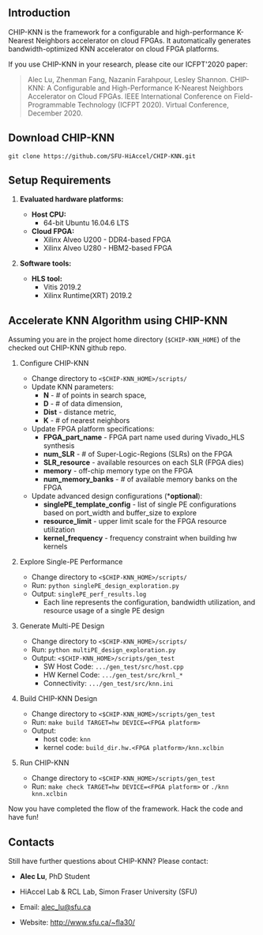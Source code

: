 ## Introduction

CHIP-KNN is the framework for a configurable and high-performance K-Nearest Neighbors accelerator on cloud FPGAs. It automatically generates bandwidth-optimized KNN accelerator on cloud FPGA platforms.

If you use CHIP-KNN in your research, please cite our ICFPT'2020 paper:
> Alec Lu, Zhenman Fang, Nazanin Farahpour, Lesley Shannon. CHIP-KNN: A Configurable and High-Performance K-Nearest Neighbors Accelerator on Cloud FPGAs. IEEE International Conference on Field-Programmable Technology (ICFPT 2020). Virtual Conference, December 2020.

## Download CHIP-KNN

	git clone https://github.com/SFU-HiAccel/CHIP-KNN.git

## Setup Requirements

1. **Evaluated hardware platforms:**
    * **Host CPU:**
      * 64-bit Ubuntu 16.04.6 LTS
    * **Cloud FPGA:**
      * Xilinx Alveo U200 - DDR4-based FPGA
      * Xilinx Alveo U280 - HBM2-based FPGA

2. **Software tools:**
    * **HLS tool:**
      * Vitis 2019.2
      * Xilinx Runtime(XRT) 2019.2

## Accelerate KNN Algorithm using CHIP-KNN

Assuming you are in the project home directory (`$CHIP-KNN_HOME`) of the checked out CHIP-KNN github repo.

1. Configure CHIP-KNN
    * Change directory to `<$CHIP-KNN_HOME>/scripts/`
    * Update KNN parameters:
      * **N** - # of points in search space,
      * **D** - # of data dimension,
      * **Dist** - distance metric,
      * **K** - # of nearest neighbors
    * Update FPGA platform specifications:
      * **FPGA_part_name** - FPGA part name used during Vivado_HLS synthesis
      * **num_SLR** - # of Super-Logic-Regions (SLRs) on the FPGA
      * **SLR_resource** - available resources on each SLR (FPGA dies)
      * **memory** - off-chip memory type on the FPGA
      * **num_memory_banks** - # of available memory banks on the FPGA
    * Update advanced design configurations (***optional**):
      * **singlePE_template_config** - list of single PE configurations based on port_width and buffer_size to explore 
      * **resource_limit** - upper limit scale for the FPGA resource utilization
      * **kernel_frequency** - frequency constraint when building hw kernels
    
2. Explore Single-PE Performance
    * Change directory to `<$CHIP-KNN_HOME>/scripts/`
    * Run: `python singlePE_design_exploration.py`
    * Output: `singlePE_perf_results.log`
      * Each line represents the configuration, bandwidth utilization, and resource usage of a single PE design
    
3. Generate Multi-PE Design
    * Change directory to `<$CHIP-KNN_HOME>/scripts/`
    * Run: `python multiPE_design_exploration.py`
    * Output: `<$CHIP-KNN_HOME>/scripts/gen_test`
      * SW Host Code: `.../gen_test/src/host.cpp`
      * HW Kernel Code: `.../gen_test/src/krnl_*`
      * Connectivity: `.../gen_test/src/knn.ini`

4. Build CHIP-KNN Design
    * Change directory to `<$CHIP-KNN_HOME>/scripts/gen_test`
    * Run: `make build TARGET=hw DEVICE=<FPGA platform>`
    * Output: 
      * host code: `knn`
      * kernel code: `build_dir.hw.<FPGA platform>/knn.xclbin`

5. Run CHIP-KNN 
    * Change directory to `<$CHIP-KNN_HOME>/scripts/gen_test`
    * Run: `make check TARGET=hw DEVICE=<FPGA platform>` or `./knn knn.xclbin`

Now you have completed the flow of the framework. Hack the code and have fun!

## Contacts

Still have further questions about CHIP-KNN? Please contact:

* **Alec Lu**, PhD Student

* HiAccel Lab & RCL Lab, Simon Fraser University (SFU)

* Email: alec_lu@sfu.ca 

* Website: http://www.sfu.ca/~fla30/
